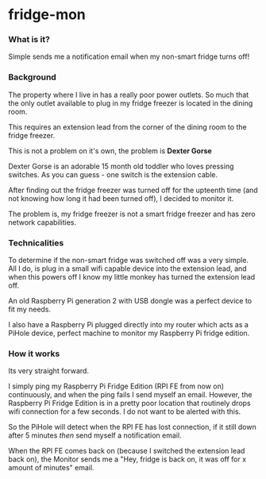 # fridge-mon

### What is it?
Simple sends me a notification email when my non-smart fridge turns off!

### Background
The property where I live in has a really poor power outlets. So much that the only outlet available to plug in my fridge freezer is
located in the dining room.

This requires an extension lead from the corner of the dining room to the fridge freezer.

This is not a problem on it's own, the problem is **Dexter Gorse**

Dexter Gorse is an adorable 15 month old toddler who loves pressing switches. As you can guess - one switch is the extension cable.

After finding out the fridge freezer was turned off for the upteenth time (and not knowing how long it had been turned off), I decided to monitor it.

The problem is, my fridge freezer is not a smart fridge freezer and has zero network capabilities.

### Technicalities
To determine if the non-smart fridge was switched off was a very simple. All I do, is plug in a small wifi capable device into the extension lead, and when this powers off I know my little monkey has turned the extension lead off.

An old Raspberry Pi generation 2 with USB dongle was a perfect device to fit my needs.

I also have a Raspberry Pi plugged directly into my router which acts as a PiHole device, perfect machine to monitor my Raspberry Pi fridge edition.

### How it works
Its very straight forward.

I simply ping my Raspberry Pi Fridge Edition (RPI FE from now on) continuously, and when the ping fails I send myself an email.
However, the Raspberry Pi Fridge Edition is in a pretty poor location that routinely drops wifi connection for a few seconds. I do not want to be alerted with this.

So the PiHole will detect when the RPI FE has lost connection, if it still down after 5 minutes *then* send myself a notification email.

When the RPI FE comes back on (because I switched the extension lead back on), the Monitor sends me a "Hey, fridge is back on, it was off for x amount of minutes" email.
